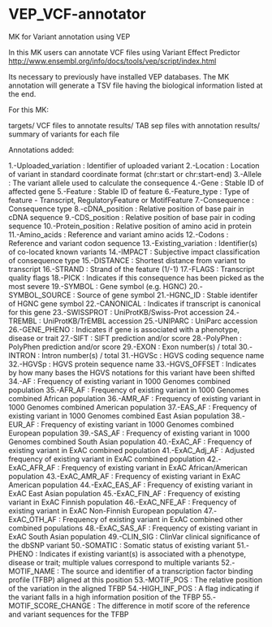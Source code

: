 # VEP_VCF-annotator
MK for Variant annotation using VEP

In this MK users can annotate VCF files using Variant Effect Predictor http://www.ensembl.org/info/docs/tools/vep/script/index.html

Its necessary to previously  have installed VEP databases. The MK annotation will generate a TSV file having the biological information listed at the end. 

For this MK:

targets/     VCF files to annotate
results/	      TAB sep files with annotation 
results/	      summary of variants for each file 



Annotations added: 


1.-Uploaded_variation : Identifier of uploaded variant
2.-Location : Location of variant in standard coordinate format (chr:start or chr:start-end)
3.-Allele : The variant allele used to calculate the consequence
4.-Gene : Stable ID of affected gene
5.-Feature : Stable ID of feature
6.-Feature_type : Type of feature - Transcript, RegulatoryFeature or MotifFeature
7.-Consequence : Consequence type
8.-cDNA_position : Relative position of base pair in cDNA sequence
9.-CDS_position : Relative position of base pair in coding sequence
10.-Protein_position : Relative position of amino acid in protein
11.-Amino_acids : Reference and variant amino acids
12.-Codons : Reference and variant codon sequence
13.-Existing_variation : Identifier(s) of co-located known variants
14.-IMPACT : Subjective impact classification of consequence type
15.-DISTANCE : Shortest distance from variant to transcript
16.-STRAND : Strand of the feature (1/-1)
17.-FLAGS : Transcript quality flags
18.-PICK : Indicates if this consequence has been picked as the most severe
19.-SYMBOL : Gene symbol (e.g. HGNC)
20.-SYMBOL_SOURCE : Source of gene symbol
21.-HGNC_ID : Stable identifer of HGNC gene symbol
22.-CANONICAL : Indicates if transcript is canonical for this gene
23.-SWISSPROT : UniProtKB/Swiss-Prot accession
24.-TREMBL : UniProtKB/TrEMBL accession
25.-UNIPARC : UniParc accession
26.-GENE_PHENO : Indicates if gene is associated with a phenotype, disease or trait
27.-SIFT : SIFT prediction and/or score
28.-PolyPhen : PolyPhen prediction and/or score
29.-EXON : Exon number(s) / total
30.-INTRON : Intron number(s) / total
31.-HGVSc : HGVS coding sequence name
32.-HGVSp : HGVS protein sequence name
33.-HGVS_OFFSET : Indicates by how many bases the HGVS notations for this variant have been shifted
34.-AF : Frequency of existing variant in 1000 Genomes combined population
35.-AFR_AF : Frequency of existing variant in 1000 Genomes combined African population
36.-AMR_AF : Frequency of existing variant in 1000 Genomes combined American population
37.-EAS_AF : Frequency of existing variant in 1000 Genomes combined East Asian population
38.-EUR_AF : Frequency of existing variant in 1000 Genomes combined European population
39.-SAS_AF : Frequency of existing variant in 1000 Genomes combined South Asian population
40.-ExAC_AF : Frequency of existing variant in ExAC combined population
41.-ExAC_Adj_AF : Adjusted frequency of existing variant in ExAC combined population
42.-ExAC_AFR_AF : Frequency of existing variant in ExAC African/American population
43.-ExAC_AMR_AF : Frequency of existing variant in ExAC American population
44.-ExAC_EAS_AF : Frequency of existing variant in ExAC East Asian population
45.-ExAC_FIN_AF : Frequency of existing variant in ExAC Finnish population
46.-ExAC_NFE_AF : Frequency of existing variant in ExAC Non-Finnish European population
47.-ExAC_OTH_AF : Frequency of existing variant in ExAC combined other combined populations
48.-ExAC_SAS_AF : Frequency of existing variant in ExAC South Asian population
49.-CLIN_SIG : ClinVar clinical significance of the dbSNP variant
50.-SOMATIC : Somatic status of existing variant
51.-PHENO : Indicates if existing variant(s) is associated with a phenotype, disease or trait; multiple values correspond to multiple variants
52.-MOTIF_NAME : The source and identifier of a transcription factor binding profile (TFBP) aligned at this position
53.-MOTIF_POS : The relative position of the variation in the aligned TFBP
54.-HIGH_INF_POS : A flag indicating if the variant falls in a high information position of the TFBP
55.-MOTIF_SCORE_CHANGE : The difference in motif score of the reference and variant sequences for the TFBP
